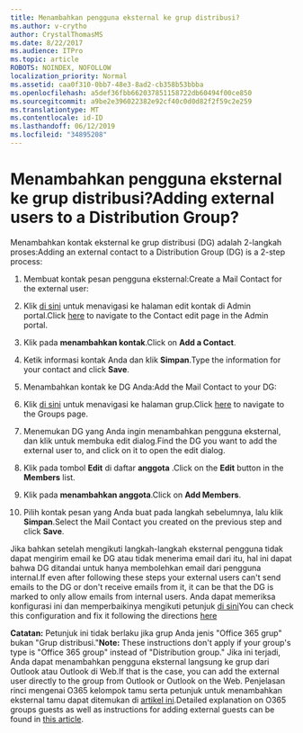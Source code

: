 ```yaml
---
title: Menambahkan pengguna eksternal ke grup distribusi?
ms.author: v-crytho
author: CrystalThomasMS
ms.date: 8/22/2017
ms.audience: ITPro
ms.topic: article
ROBOTS: NOINDEX, NOFOLLOW
localization_priority: Normal
ms.assetid: caa0f310-0bb7-48e3-8ad2-cb358b53bbba
ms.openlocfilehash: a5def36fbb662037851158722db60494f00ce850
ms.sourcegitcommit: a9be2e396022382e92cf40c0d0d82f2f59c2e259
ms.translationtype: MT
ms.contentlocale: id-ID
ms.lasthandoff: 06/12/2019
ms.locfileid: "34895208"
---
```

# <a name="adding-external-users-to-a-distribution-group"></a><span data-ttu-id="1299f-102">Menambahkan pengguna eksternal ke grup distribusi?</span><span class="sxs-lookup"><span data-stu-id="1299f-102">Adding external users to a Distribution Group?</span></span>

<span data-ttu-id="1299f-103">Menambahkan kontak eksternal ke grup distribusi (DG) adalah 2-langkah proses:</span><span class="sxs-lookup"><span data-stu-id="1299f-103">Adding an external contact to a Distribution Group (DG) is a 2-step process:</span></span>
  
1. <span data-ttu-id="1299f-104">Membuat kontak pesan pengguna eksternal:</span><span class="sxs-lookup"><span data-stu-id="1299f-104">Create a Mail Contact for the external user:</span></span>
    
1. <span data-ttu-id="1299f-105">Klik [di sini](https://admin.microsoft.com/adminportal/home#/Contact) untuk menavigasi ke halaman edit kontak di Admin portal.</span><span class="sxs-lookup"><span data-stu-id="1299f-105">Click [here](https://admin.microsoft.com/adminportal/home#/Contact) to navigate to the Contact edit page in the Admin portal.</span></span> 
    
2. <span data-ttu-id="1299f-106">Klik pada **menambahkan kontak**.</span><span class="sxs-lookup"><span data-stu-id="1299f-106">Click on **Add a Contact**.</span></span>
    
3. <span data-ttu-id="1299f-107">Ketik informasi kontak Anda dan klik **Simpan**.</span><span class="sxs-lookup"><span data-stu-id="1299f-107">Type the information for your contact and click **Save**.</span></span>
    
2. <span data-ttu-id="1299f-108">Menambahkan kontak ke DG Anda:</span><span class="sxs-lookup"><span data-stu-id="1299f-108">Add the Mail Contact to your DG:</span></span>
    
1. <span data-ttu-id="1299f-109">Klik [di sini](https://admin.microsoft.com/adminportal/home#/groups) untuk menavigasi ke halaman grup.</span><span class="sxs-lookup"><span data-stu-id="1299f-109">Click [here](https://admin.microsoft.com/adminportal/home#/groups) to navigate to the Groups page.</span></span> 
    
2. <span data-ttu-id="1299f-110">Menemukan DG yang Anda ingin menambahkan pengguna eksternal, dan klik untuk membuka edit dialog.</span><span class="sxs-lookup"><span data-stu-id="1299f-110">Find the DG you want to add the external user to, and click on it to open the edit dialog.</span></span>
    
3. <span data-ttu-id="1299f-111">Klik pada tombol **Edit** di daftar **anggota** .</span><span class="sxs-lookup"><span data-stu-id="1299f-111">Click on the **Edit** button in the **Members** list.</span></span> 
    
4. <span data-ttu-id="1299f-112">Klik pada **menambahkan anggota**.</span><span class="sxs-lookup"><span data-stu-id="1299f-112">Click on **Add Members**.</span></span>
    
5. <span data-ttu-id="1299f-113">Pilih kontak pesan yang Anda buat pada langkah sebelumnya, lalu klik **Simpan**.</span><span class="sxs-lookup"><span data-stu-id="1299f-113">Select the Mail Contact you created on the previous step and click **Save**.</span></span>
    
<span data-ttu-id="1299f-114">Jika bahkan setelah mengikuti langkah-langkah eksternal pengguna tidak dapat mengirim email ke DG atau tidak menerima email dari itu, hal ini dapat bahwa DG ditandai untuk hanya membolehkan email dari pengguna internal.</span><span class="sxs-lookup"><span data-stu-id="1299f-114">If even after following these steps your external users can't send emails to the DG or don't receive emails from it, it can be that the DG is marked to only allow emails from internal users.</span></span> <span data-ttu-id="1299f-115">Anda dapat memeriksa konfigurasi ini dan memperbaikinya mengikuti petunjuk [di sini](https://support.office.com/article/Fix-email-delivery-issues-for-error-code-5-7-133-in-Office-365-991abc19-7756-438f-abcb-39f69b80f284.aspx)</span><span class="sxs-lookup"><span data-stu-id="1299f-115">You can check this configuration and fix it following the directions [here](https://support.office.com/article/Fix-email-delivery-issues-for-error-code-5-7-133-in-Office-365-991abc19-7756-438f-abcb-39f69b80f284.aspx)</span></span>
  
 <span data-ttu-id="1299f-116">**Catatan:** Petunjuk ini tidak berlaku jika grup Anda jenis "Office 365 grup" bukan "Grup distribusi."</span><span class="sxs-lookup"><span data-stu-id="1299f-116">**Note:** These instructions don't apply if your group's type is "Office 365 group" instead of "Distribution group."</span></span> <span data-ttu-id="1299f-117">Jika ini terjadi, Anda dapat menambahkan pengguna eksternal langsung ke grup dari Outlook atau Outlook di Web.</span><span class="sxs-lookup"><span data-stu-id="1299f-117">If that is the case, you can add the external user directly to the group from Outlook or Outlook on the Web.</span></span> <span data-ttu-id="1299f-118">Penjelasan rinci mengenai O365 kelompok tamu serta petunjuk untuk menambahkan eksternal tamu dapat ditemukan di [artikel ini](https://support.office.com/article/Guest-access-in-Office-365-Groups-bfc7a840-868f-4fd6-a390-f347bf51aff6.aspx).</span><span class="sxs-lookup"><span data-stu-id="1299f-118">Detailed explanation on O365 groups guests as well as instructions for adding external guests can be found in [this article](https://support.office.com/article/Guest-access-in-Office-365-Groups-bfc7a840-868f-4fd6-a390-f347bf51aff6.aspx).</span></span>
  